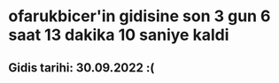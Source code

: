 # ofarukbicer'in gidisine son 3 gun 6 saat 13 dakika 10 saniye kaldi

## Gidis tarihi: 30.09.2022 :(